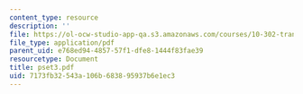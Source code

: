 ```yaml
---
content_type: resource
description: ''
file: https://ol-ocw-studio-app-qa.s3.amazonaws.com/courses/10-302-transport-processes-fall-2004/7173fb32543a106b683895937b6e1ec3_pset3.pdf
file_type: application/pdf
parent_uid: e768ed94-4857-57f1-dfe8-1444f83fae39
resourcetype: Document
title: pset3.pdf
uid: 7173fb32-543a-106b-6838-95937b6e1ec3
---
```

